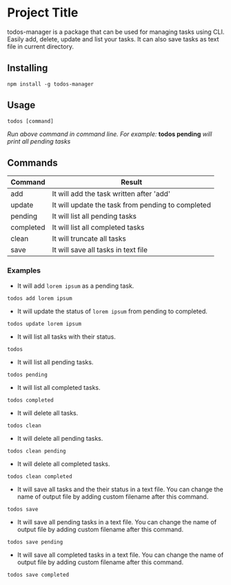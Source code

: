 # Project Title

todos-manager is a package that can be used for managing tasks using CLI. Easily add, delete, update and list your tasks. It can also save tasks as text file in current directory.

## Installing
```
npm install -g todos-manager
```

## Usage
```
todos [command]
```
_Run above command in command line. For example:_
__todos pending__ _will print all pending tasks_

## Commands
Command | Result
--- | ---
add | It will add the task written after 'add'
update | It will update the task from pending to completed
pending | It will list all pending tasks
completed | It will list all completed tasks
clean | It will truncate all tasks
save | It will save all tasks in text file

### Examples

- It will add `lorem ipsum` as a pending task.
```
todos add lorem ipsum
```

- It will update the status of `lorem ipsum` from pending to completed.
```
todos update lorem ipsum
```

- It will list all tasks with their status.
```
todos
```

- It will list all pending tasks.
```
todos pending
```

- It will list all completed tasks.
```
todos completed
```

- It will delete all tasks.
```
todos clean
```

- It will delete all pending tasks.
```
todos clean pending
```

- It will delete all completed tasks.
```
todos clean completed
```

- It will save all tasks and the their status in a text file. You can change the name of output file by adding custom filename after this command.
```
todos save
```

- It will save all pending tasks in a text file. You can change the name of output file by adding custom filename after this command.
```
todos save pending
```

- It will save all completed tasks in a text file. You can change the name of output file by adding custom filename after this command.
```
todos save completed
```
